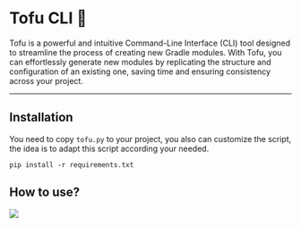 # Tofu CLI 🥢

Tofu is a powerful and intuitive Command-Line Interface (CLI) tool designed to streamline the process of creating new Gradle modules. With Tofu, you can effortlessly generate new modules by replicating the structure and configuration of an existing one, saving time and ensuring consistency across your project.

---

## Installation

You need to copy `tofu.py` to your project, you also can customize the script, the idea is to adapt this script according your needed.

```
pip install -r requirements.txt
```

## How to use?

<img src="img/tofu-real-use.webm" />

